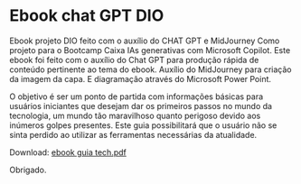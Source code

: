 # Ebook chat GPT DIO
Ebook projeto DIO feito com o auxílio do CHAT GPT e MidJourney
Como projeto para o Bootcamp Caixa IAs generativas com Microsoft Copilot. Este ebook foi feito com o auxílio do Chat GPT para produção rápida de conteúdo pertinente ao tema do ebook. Auxílio do MidJourney para criação da imagem da capa. E diagramação através do Microsoft Power Point.

O objetivo é ser um ponto de partida com informações básicas para usuários iniciantes que desejam dar os primeiros passos no mundo da tecnologia, um mundo tão maravilhoso quanto perigoso devido aos inúmeros golpes presentes. Este guia possibilitará que o usuário não se sinta perdido ao utilizar as ferramentas necessárias da atualidade.

Download:
[ebook guia tech.pdf](https://github.com/user-attachments/files/18338191/ebook.guia.tech.pdf)

Obrigado.
